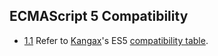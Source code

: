 ## ECMAScript 5 Compatibility

  - [1.1](#1.1) <a name='1.1'></a> Refer to [Kangax](https://twitter.com/kangax/)'s ES5 [compatibility table](http://kangax.github.io/es5-compat-table/).